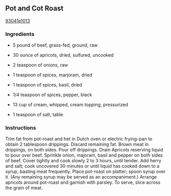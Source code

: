 ## Pot and Cot Roast

[93041e1013](https://recipeland.com/recipe/v/pot-cot-roast-42973)

### Ingredients

 - 5 pound of beef, grass-fed, ground, raw

 - 30 ounce of apricots, dried, sulfured, uncooked

 - 2 teaspoon of onions, raw

 - 1 teaspoon of spices, marjoram, dried

 - 1 teaspoon of spices, basil, dried

 - 1/4 teaspoon of spices, pepper, black

 - 13 cup of cream, whipped, cream topping, pressurized

 - 1 teaspoon of salt, table

### Instructions

Trim fat from pot-roast and het in Dutch oven or electric frying-pan to obtain 2 tablespoon drippings. Discard remaining fat. Brown meat in drippings, on both sides. Pour off drippings. Drain Apricots reserving liquid to pour over beef. Sprinkle onion, majoram, basil and pepper on both sides of beef. Cover tightly and cook slowly 2 to 3 hours, until tender. Add herry and salt; cook uncovered 30 minutes or until liquid has cooked down to a syrup, basting meat frequently. Place pot-roast on platter; spoon syrup over it. (Any remaining syrup may be served as an accompaniment.) Arrange apricots around pot-roast and garnish with parsley. To serve, slice across the grain of meat.